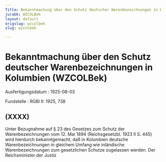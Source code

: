 ```yaml
---
Title: Bekanntmachung über den Schutz deutscher Warenbezeichnungen in Kolumbien
jurabk: WZCOLBek
layout: default
origslug: wzcolbek
slug: wzcolbek

---
```


# Bekanntmachung über den Schutz deutscher Warenbezeichnungen in Kolumbien (WZCOLBek)

Ausfertigungsdatum
:   1925-08-03

Fundstelle
:   RGBl II: 1925, 738



## (XXXX)

Unter Bezugnahme auf § 23 des Gesetzes zum Schutz der Warenbezeichnungen vom 12. Mai 1894 (Reichsgesetzbl. 1923 II S. 445) wird hierdurch bekanntgemacht, daß in Kolumbien deutsche Warenbezeichnungen in gleichem Umfang wie inländische Warenbezeichnungen zum gesetzlichen Schutze zugelassen werden.
Der Reichsminister der Justiz

